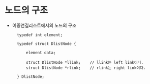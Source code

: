 # 노드의 구조

- 이중연결리스트에서의 노드의 구조

        typedef int element;

        typedef struct DlistNode {

            element data;

            struct DlistNode *llink;    // llink는 left link이다.
            struct DlistNode *rlink;    // rlink는 right link이다.

        } DlistNode;